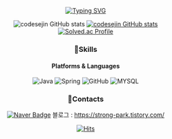 <div align="center">
 
[![Typing SVG](https://readme-typing-svg.herokuapp.com?font=Oleo+Script&color=d73a7d&size=40&center=true&vCenter=true&width=404&height=53&lines=%E3%80%80%E3%80%80Hi+there%2C+I'm+Sejin.😋+%E3%80%80%E3%80%80)](https://github.com/codesejin)

![codesejin GitHub stats](https://github-readme-stats.vercel.app/api?username=codesejin&show_icons=true&theme=radical)
[![codesejin GitHub stats](https://github-readme-stats.vercel.app/api/top-langs/?username=codesejin&langs_count=10&layout=compact&theme=radical)](https://github.com/codesejinn)<br/>
[![Solved.ac Profile](http://mazassumnida.wtf/api/v2/generate_badge?boj=seijin0722)](https://solved.ac/seijin0722/)

### 💪Skills
#### Platforms & Languages
![Java](https://img.shields.io/badge/Java-007396.svg?&style=for-the-badge&logo=Java&logoColor=white)
![Spring](https://img.shields.io/badge/Spring-6DB33F.svg?&style=for-the-badge&logo=Spring&logoColor=white)
![GitHub](https://img.shields.io/badge/github-181717?style=for-the-badge&logo=github&logoColor=white)
![MYSQL](https://img.shields.io/badge/mysql-4479A1?style=for-the-badge&logo=mysql&logoColor=white)
### 📮Contacts

<!-- [![Tech Blog Badge](http://img.shields.io/badge/-Tech%20blog-black?style=flat-square&logo=github&link=https://velog.io/@codesejin/)](https://velog.io/@codesejin/)
-->
[![Naver Badge](https://img.shields.io/badge/Naver-03C75A?style=flat-square&logo=Naver&logoColor=white&link=mailto:seijin0722@naver.com)](mailto:seijin0722@naver.com)
블로그 : https://strong-park.tistory.com/



 [![Hits](https://hits.seeyoufarm.com/api/count/incr/badge.svg?url=https%3A%2F%2Fgithub.com%2Fcodesejin%2Fhit-counter&count_bg=%23D83B7C&title_bg=%23151321&icon=&icon_color=%23E7E7E7&title=hits&edge_flat=false)](https://github.com/codesejin)
